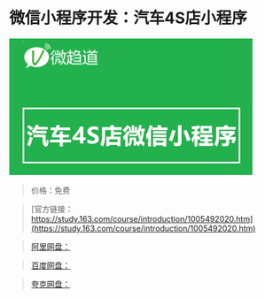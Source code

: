 # 微信小程序开发：汽车4S店小程序

![img](../../../assets/study163/free/89a94d12-4776-4160-a0b7-76f3eca2043d.png)

> 价格：免费

> [官方链接：https://study.163.com/course/introduction/1005492020.htm](https://study.163.com/course/introduction/1005492020.htm)

> [阿里网盘：]()

> [百度网盘：]()

> [夸克网盘：]()
